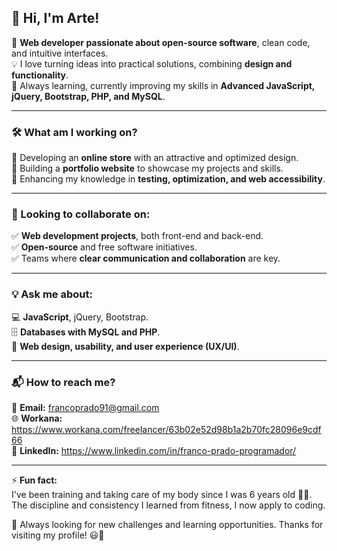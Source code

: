 ## 👋 Hi, I'm Arte!  

🚀 **Web developer passionate about open-source software**, clean code, and intuitive interfaces.  
💡 I love turning ideas into practical solutions, combining **design and functionality**.  
🌱 Always learning, currently improving my skills in **Advanced JavaScript, jQuery, Bootstrap, PHP, and MySQL**.  

---

### 🛠️ What am I working on?  
🔹 Developing an **online store** with an attractive and optimized design.  
🔹 Building a **portfolio website** to showcase my projects and skills.  
🔹 Enhancing my knowledge in **testing, optimization, and web accessibility**.  

---

### 🤝 Looking to collaborate on:  
✅ **Web development projects**, both front-end and back-end.  
✅ **Open-source** and free software initiatives.  
✅ Teams where **clear communication and collaboration** are key.  

---

### 💡 Ask me about:  
💻 **JavaScript**, jQuery, Bootstrap.  
🗄️ **Databases with MySQL and PHP**.  
🎨 **Web design, usability, and user experience (UX/UI)**.  

---

### 📬 How to reach me?  
📧 **Email:** francoprado91@gmail.com  
🌐 **Workana:** https://www.workana.com/freelancer/63b02e52d98b1a2b70fc28096e9cdf66  
💼 **LinkedIn:** https://www.linkedin.com/in/franco-prado-programador/  

---

⚡ **Fun fact:**  
I've been training and taking care of my body since I was 6 years old 🏋️‍♂️. The discipline and consistency I learned from fitness, I now apply to coding.  

🔎 Always looking for new challenges and learning opportunities. Thanks for visiting my profile! 😃🚀  
